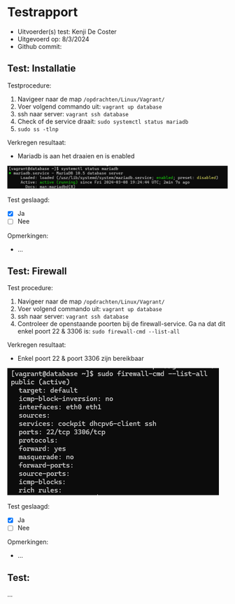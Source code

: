 # Testrapport

- Uitvoerder(s) test: Kenji De Coster
- Uitgevoerd op: 8/3/2024
- Github commit: <!-- Git commit hash. -->

## Test: Installatie

Testprocedure:

1. Navigeer naar de map `/opdrachten/Linux/Vagrant/`
2. Voer volgend commando uit: `vagrant up database`
3. ssh naar server: `vagrant ssh database`
4. Check of de service draait: `sudo systemctl status mariadb`
5. `sudo ss -tlnp`

Verkregen resultaat:

- Mariadb is aan het draaien en is enabled

<!-- Voeg hier eventueel een screenshot van het verkregen resultaat in. -->

![alt text](./img/MariaDBStatus.png)

Test geslaagd:

- [x] Ja
- [ ] Nee

Opmerkingen:

- ...

## Test: Firewall

Test procedure:

1. Navigeer naar de map `/opdrachten/Linux/Vagrant/`
2. Voer volgend commando uit: `vagrant up database`
3. ssh naar server: `vagrant ssh database`
4. Controleer de openstaande poorten bij de firewall-service. Ga na dat dit enkel poort 22 & 3306 is: `sudo firewall-cmd --list-all`

Verkregen resultaat:

- Enkel poort 22 & poort 3306 zijn bereikbaar

<!-- Voeg hier eventueel een screenshot van het verkregen resultaat in. -->

![FirewallTest](./img/FirewallTest.png)

Test geslaagd:

- [x] Ja
- [ ] Nee

Opmerkingen:

- ...

## Test: <!-- Omschrijving test. -->

...
